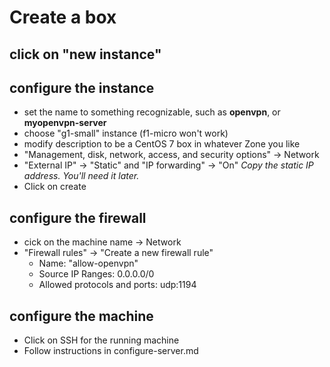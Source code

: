 # Create a box

## click on "new instance"

## configure the instance
- set the name to something recognizable, such as __openvpn__, or __myopenvpn-server__
- choose "g1-small" instance (f1-micro won't work)
- modify description to be a CentOS 7 box in whatever Zone you like
- "Management, disk, network, access, and security options" -> Network
- "External IP" -> "Static" and "IP forwarding" -> "On"
*Copy the static IP address. You'll need it later.*
- Click on create

## configure the firewall
- cick on the machine name -> Network
- "Firewall rules" -> "Create a new firewall rule"
    - Name: "allow-openvpn"
    - Source IP Ranges: 0.0.0.0/0
    - Allowed protocols and ports: udp:1194

## configure the machine
- Click on SSH for the running machine
- Follow instructions in configure-server.md






